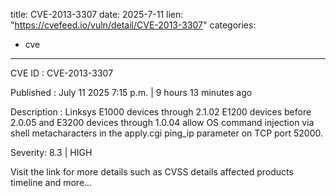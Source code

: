  
title: CVE-2013-3307
date: 2025-7-11
lien: "https://cvefeed.io/vuln/detail/CVE-2013-3307"
categories:
  - cve
---

CVE ID : CVE-2013-3307

Published :  July 11
2025
7:15 p.m. | 9 hours
13 minutes ago

Description : Linksys E1000 devices through 2.1.02
E1200 devices before 2.0.05
and E3200 devices through 1.0.04 allow OS command injection via shell metacharacters in the apply.cgi ping_ip parameter on TCP port 52000.

Severity: 8.3 | HIGH

Visit the link for more details
such as CVSS details
affected products
timeline
and more...
